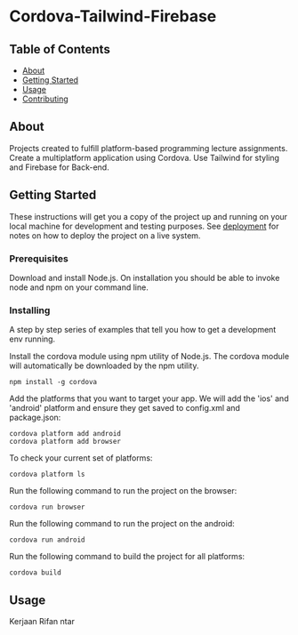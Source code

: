 # Cordova-Tailwind-Firebase

## Table of Contents

- [About](#about)
- [Getting Started](#getting_started)
- [Usage](#usage)
- [Contributing](../CONTRIBUTING.md)

## About <a name = "about"></a>

Projects created to fulfill platform-based programming lecture assignments. Create a multiplatform application using Cordova. Use Tailwind for styling and Firebase for Back-end.

## Getting Started <a name = "getting_started"></a>

These instructions will get you a copy of the project up and running on your local machine for development and testing purposes. See [deployment](#deployment) for notes on how to deploy the project on a live system.

### Prerequisites

Download and install Node.js. On installation you should be able to invoke node and npm on your command line.

### Installing

A step by step series of examples that tell you how to get a development env running.

Install the cordova module using npm utility of Node.js. The cordova module will automatically be downloaded by the npm utility.

```
npm install -g cordova
```

Add the platforms that you want to target your app. We will add the 'ios' and 'android' platform and ensure they get saved to config.xml and package.json:

```
cordova platform add android
cordova platform add browser
```

To check your current set of platforms:

```
cordova platform ls
```

Run the following command to run the project on the browser:

```
cordova run browser
```

Run the following command to run the project on the android:

```
cordova run android
```

Run the following command to build the project for all platforms:

```
cordova build
```

## Usage <a name = "usage"></a>

Kerjaan Rifan ntar
